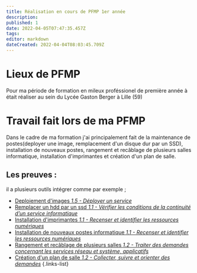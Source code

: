 ```yaml
---
title: Réalisation en cours de PFMP 1er année
description: 
published: 1
date: 2022-04-05T07:47:35.457Z
tags: 
editor: markdown
dateCreated: 2022-04-04T08:03:45.709Z
---
```


# Lieux de PFMP
Pour ma période de formation en mileux proféssionel de première année à était réaliser au sein du Lycée Gaston Berger à Lille (59)

# Travail fait lors de ma PFMP
Dans le cadre de ma formation j'ai principalement fait de la maintenance de postes(deployer une image, remplacement d'un disque dur par un SSD), installation de nouveaux postes, rangement et recâblage de plusieurs salles informatique, installation d'imprimantes et création d'un plan de salle.

## Les preuves :
il a plusieurs outils intégrer comme par exemple ;
- [Deploiement d'images *1.5 - Déployer un service*](/PFMP1/images)
- [Remplacer un hdd par un ssd *1.1 - Vérifier les conditions de la continuité d’un service informatique*](/PFMP1/hddtossd)
- [Installation d'imprimantes *1.1 - Recenser et identifier les ressources numériques*](/PFMP1/imprimantes)
- [Installation de nouveaux postes informatique *1.1 - Recenser et identifier les ressources numériques*](/PFMP1/nouveaupostes)
- [Rangement et recâblage de plusieurs salles *1.2 - Traiter des demandes concernant les services réseau et système, applicatifs*](/PFMP1/rengementsalle)
- [Création d'un plan de salle *1.2 - Collecter, suivre et orienter des demandes*](/PFMP1/plan)
{.links-list}